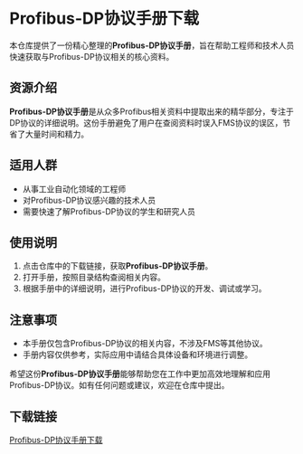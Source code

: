 # Profibus-DP协议手册下载

本仓库提供了一份精心整理的**Profibus-DP协议手册**，旨在帮助工程师和技术人员快速获取与Profibus-DP协议相关的核心资料。

## 资源介绍

**Profibus-DP协议手册**是从众多Profibus相关资料中提取出来的精华部分，专注于DP协议的详细说明。这份手册避免了用户在查阅资料时误入FMS协议的误区，节省了大量时间和精力。

## 适用人群

- 从事工业自动化领域的工程师
- 对Profibus-DP协议感兴趣的技术人员
- 需要快速了解Profibus-DP协议的学生和研究人员

## 使用说明

1. 点击仓库中的下载链接，获取**Profibus-DP协议手册**。
2. 打开手册，按照目录结构查阅相关内容。
3. 根据手册中的详细说明，进行Profibus-DP协议的开发、调试或学习。

## 注意事项

- 本手册仅包含Profibus-DP协议的相关内容，不涉及FMS等其他协议。
- 手册内容仅供参考，实际应用中请结合具体设备和环境进行调整。

希望这份**Profibus-DP协议手册**能够帮助您在工作中更加高效地理解和应用Profibus-DP协议。如有任何问题或建议，欢迎在仓库中提出。

## 下载链接

[Profibus-DP协议手册下载](https://pan.quark.cn/s/f23f445579a0)